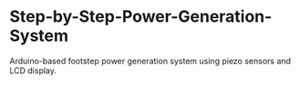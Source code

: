# Step-by-Step-Power-Generation-System
 Arduino-based footstep power generation system using piezo sensors and LCD display.
